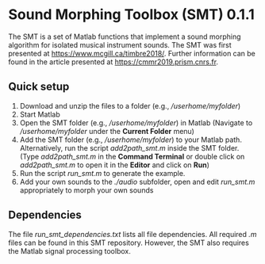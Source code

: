# Sound Morphing Toolbox (SMT) 0.1.1

The SMT is a set of Matlab functions that implement a sound morphing algorithm for isolated musical instrument sounds. The SMT was first presented at https://www.mcgill.ca/timbre2018/. Further information can be found in the article presented at https://cmmr2019.prism.cnrs.fr.

## Quick setup

1. Download and unzip the files to a folder (e.g., */userhome/myfolder*)
2. Start Matlab
3. Open the SMT folder (e.g., */userhome/myfolder*) in Matlab (Navigate to */userhome/myfolder* under the **Current Folder** menu)
4. Add the SMT folder (e.g., */userhome/myfolder*) to your Matlab path. Alternatively, run the script *add2path_smt.m* inside the SMT folder. (Type *add2path_smt.m* in the **Command Terminal** or double click on *add2path_smt.m* to open it in the **Editor** and click on **Run**)
5. Run the script *run_smt.m* to generate the example.
6. Add your own sounds to the *./audio* subfolder, open and edit *run_smt.m* appropriately to morph your own sounds

## Dependencies

The file *run_smt_dependencies.txt* lists all file dependencies. All required *.m* files can be found in this SMT repository. However, the SMT also requires the Matlab signal processing toolbox.
